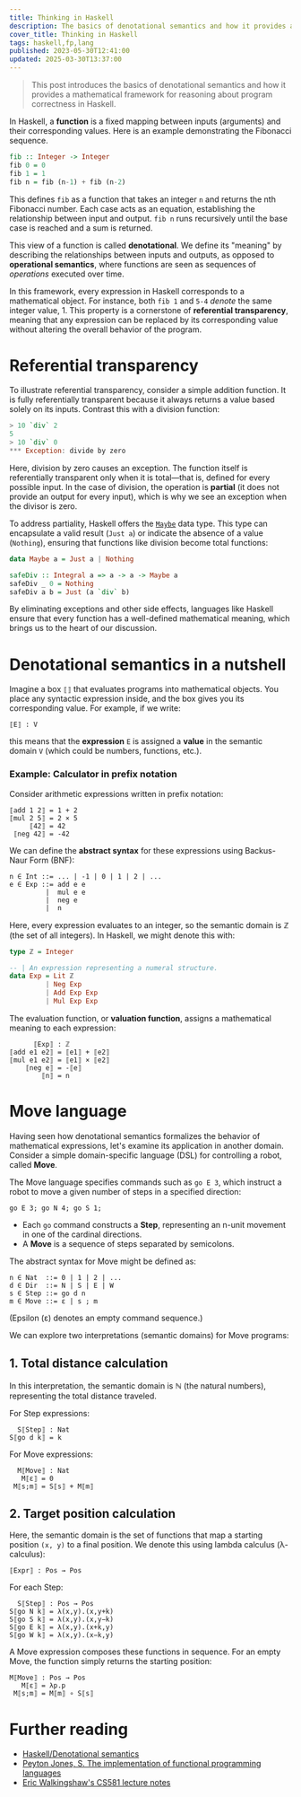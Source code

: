 ```yaml
---
title: Thinking in Haskell
description: The basics of denotational semantics and how it provides a mathematical framework for reasoning about program correctness in Haskell
cover_title: Thinking in Haskell
tags: haskell,fp,lang
published: 2023-05-30T12:41:00
updated: 2025-03-30T13:37:00
---
```


> This post introduces the basics of denotational semantics and how it provides a mathematical framework for reasoning about program correctness in Haskell.

In Haskell, a **function** is a fixed mapping between inputs (arguments) and their corresponding values. Here is an example demonstrating the Fibonacci sequence.

```haskell
fib :: Integer -> Integer
fib 0 = 0
fib 1 = 1
fib n = fib (n-1) + fib (n-2)
```

This defines `fib` as a function that takes an integer `n` and returns the nth Fibonacci number. Each case acts as an equation, establishing the relationship between input and output. `fib n` runs recursively until the base case is reached and a sum is returned.

This view of a function is called **denotational**. We define its "meaning" by describing the relationships between inputs and outputs, as opposed to **operational semantics**, where functions are seen as sequences of _operations_ executed over time.

In this framework, every expression in Haskell corresponds to a mathematical object. For instance, both `fib 1` and `5-4` _denote_ the same integer value, 1. This property is a cornerstone of **referential transparency**, meaning that any expression can be replaced by its corresponding value without altering the overall behavior of the program.

# Referential transparency

To illustrate referential transparency, consider a simple addition function. It is fully referentially transparent because it always returns a value based solely on its inputs. Contrast this with a division function:

```haskell
> 10 `div` 2
5
> 10 `div` 0
*** Exception: divide by zero
```

Here, division by zero causes an exception. The function itself is referentially transparent only when it is total—that is, defined for every possible input. In the case of division, the operation is **partial** (it does not provide an output for every input), which is why we see an exception when the divisor is zero.

To address partiality, Haskell offers the [`Maybe`](https://wiki.haskell.org/Maybe) data type. This type can encapsulate a valid result (`Just a`) or indicate the absence of a value (`Nothing`), ensuring that functions like division become total functions:

```haskell
data Maybe a = Just a | Nothing

safeDiv :: Integral a => a -> a -> Maybe a
safeDiv _ 0 = Nothing
safeDiv a b = Just (a `div` b)
```

By eliminating exceptions and other side effects, languages like Haskell ensure that every function has a well-defined mathematical meaning, which brings us to the heart of our discussion.

# Denotational semantics in a nutshell

Imagine a box `⟦⟧` that evaluates programs into mathematical objects. You place any syntactic expression inside, and the box gives you its corresponding value. For example, if we write:

```
⟦E⟧ : V
```

this means that the **expression** `E` is assigned a **value** in the semantic domain `V` (which could be numbers, functions, etc.).

### Example: Calculator in prefix notation

Consider arithmetic expressions written in prefix notation:

```
⟦add 1 2⟧ = 1 + 2
⟦mul 2 5⟧ = 2 × 5
     ⟦42⟧ = 42
 ⟦neg 42⟧ = -42
```

We can define the **abstract syntax** for these expressions using Backus-Naur Form (BNF):

```
n ∈ Int ::= ... | -1 | 0 | 1 | 2 | ...
e ∈ Exp ::= add e e
         |  mul e e
         |  neg e
         |  n
```

Here, every expression evaluates to an integer, so the semantic domain is ℤ (the set of all integers). In Haskell, we might denote this with:

```haskell
type ℤ = Integer

-- | An expression representing a numeral structure.
data Exp = Lit ℤ
         | Neg Exp
         | Add Exp Exp
         | Mul Exp Exp
```

The evaluation function, or **valuation function**, assigns a mathematical meaning to each expression:

```
      ⟦Exp⟧ : ℤ
⟦add e1 e2⟧ = ⟦e1⟧ + ⟦e2⟧
⟦mul e1 e2⟧ = ⟦e1⟧ × ⟦e2⟧
    ⟦neg e⟧ = -⟦e⟧
        ⟦n⟧ = n
```

# Move language

Having seen how denotational semantics formalizes the behavior of mathematical expressions, let's examine its application in another domain. Consider a simple domain-specific language (DSL) for controlling a robot, called **Move**.

The Move language specifies commands such as `go E 3`, which instruct a robot to move a given number of steps in a specified direction:

```
go E 3; go N 4; go S 1;
```

- Each `go` command constructs a **Step**, representing an n-unit movement in one of the cardinal directions.
- A **Move** is a sequence of steps separated by semicolons.

The abstract syntax for Move might be defined as:

```
n ∈ Nat  ::= 0 | 1 | 2 | ...
d ∈ Dir  ::= N | S | E | W
s ∈ Step ::= go d n
m ∈ Move ::= ε | s ; m
```

(Epsilon (ε) denotes an empty command sequence.)

We can explore two interpretations (semantic domains) for Move programs:

## 1. Total distance calculation

In this interpretation, the semantic domain is ℕ (the natural numbers), representing the total distance traveled.

For Step expressions:

```
  S⟦Step⟧ : Nat
S⟦go d k⟧ = k
```

For Move expressions:

```
  M⟦Move⟧ : Nat
   M⟦ε⟧ = 0
 M⟦s;m⟧ = S⟦s⟧ + M⟦m⟧
```

## 2. Target position calculation

Here, the semantic domain is the set of functions that map a starting position `(x, y)` to a final position. We denote this using lambda calculus (λ-calculus):

```
⟦Expr⟧ : Pos → Pos
```

For each Step:

```
  S⟦Step⟧ : Pos → Pos
S⟦go N k⟧ = λ(x,y).(x,y+k)
S⟦go S k⟧ = λ(x,y).(x,y−k)
S⟦go E k⟧ = λ(x,y).(x+k,y)
S⟦go W k⟧ = λ(x,y).(x−k,y)
```

A Move expression composes these functions in sequence. For an empty Move, the function simply returns the starting position:

```
M⟦Move⟧ : Pos → Pos
   M⟦ε⟧ = λp.p
 M⟦s;m⟧ = M⟦m⟧ ∘ S⟦s⟧
```

# Further reading

- [Haskell/Denotational semantics](https://en.wikibooks.org/wiki/Haskell/Denotational_semantics)
- [Peyton Jones, S. The implementation of functional programming languages](https://simon.peytonjones.org/slpj-book-1987/)
- [Eric Walkingshaw's CS581 lecture notes](https://web.engr.oregonstate.edu/~walkiner/teaching/cs581-fa20)
